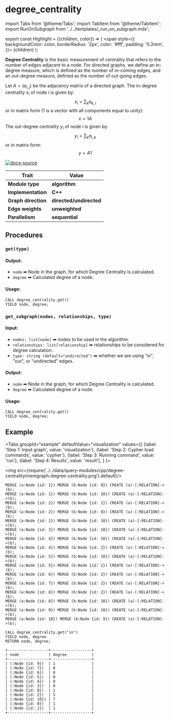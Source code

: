 # degree_centrality

import Tabs from '@theme/Tabs';
import TabItem from '@theme/TabItem';
import RunOnSubgraph from '../../templates/_run_on_subgraph.mdx';

export const Highlight = ({children, color}) => (
<span
style={{
      backgroundColor: color,
      borderRadius: '2px',
      color: '#fff',
      padding: '0.2rem',
    }}>
{children}
</span>
);

**Degree Centrality** is the basic measurement of centrality that refers to the
number of edges adjacent to a node. For directed graphs, we define an in-degree
measure, which is defined as the number of in-coming edges, and an out-degree
measure, defined as the number of out-going edges.

Let $A = (a_{i,j})$ be the adjacency matrix of a directed graph. The in-degree centrality $x_{i}$ of node $i$ is given by: $$x_{i} = \sum_k a_{k,i}$$ or in matrix form (1 is a vector with all components equal to unity): $$x = 1 A$$ The out-degree centrality $y_{i}$ of node $i$ is given by: $$y_{i} = \sum_k a_{i,k}$$ or in matrix form: $$y = A 1$$

[![docs-source](https://img.shields.io/badge/source-degree_centrality-FB6E00?logo=github&style=for-the-badge)](https://github.com/memgraph/mage/blob/main/cpp/degree_centrality_module/algorithm/degree_centrality_module.cpp)

| Trait               | Value                                                 |
| ------------------- | ----------------------------------------------------- |
| **Module type**     | <Highlight color="#FB6E00">**algorithm**</Highlight>  |
| **Implementation**  | <Highlight color="#FB6E00">**C++**</Highlight>        |
| **Graph direction** | <Highlight color="#FB6E00">**directed/undirected**</Highlight>   |
| **Edge weights**    | <Highlight color="#FB6E00">**unweighted**</Highlight> |
| **Parallelism**     | <Highlight color="#FB6E00">**sequential**</Highlight> |

## Procedures

<RunOnSubgraph/>

### `get(type)`

#### Output:

- `node` ➡ Node in the graph, for which Degree Centrality is calculated.
- `degree` ➡ Calculated degree of a node.

#### Usage:

```cypher
CALL degree_centrality.get()
YIELD node, degree;
```

### `get_subgraph(nodes, relationships, type)`

#### Input:

- `nodes: list[node]` ➡ nodes to be used in the algorithm.
- `relationships: list[relationship]` ➡ relationships to be considered for 
degree calculation.
- `type: string (default="undirected")` ➡ whether we are using "in", "out", or 
"undirected" edges.

#### Output:

- `node` ➡ Node in the graph, for which Degree Centrality is calculated.
- `degree` ➡ Calculated degree of a node.

#### Usage:

```cypher
CALL degree_centrality.get()
YIELD node, degree;
```

## Example

<Tabs
groupId="example"
defaultValue="visualization"
values={[
{label: 'Step 1: Input graph', value: 'visualization'},
{label: 'Step 2: Cypher load commands', value: 'cypher'},
{label: 'Step 3: Running command', value: 'run'},
{label: 'Step 4: Results', value: 'result'},
]
}>
<TabItem value="visualization">

<img src={require('../../data/query-modules/cpp/degree-centrality/memgraph-degree-centrality.png').default}/>

  </TabItem>
  <TabItem value="cypher">

```cypher
MERGE (a:Node {id: 1}) MERGE (b:Node {id: 0}) CREATE (a)-[:RELATION]->(b);
MERGE (a:Node {id: 1}) MERGE (b:Node {id: 10}) CREATE (a)-[:RELATION]->(b);
MERGE (a:Node {id: 2}) MERGE (b:Node {id: 1}) CREATE (a)-[:RELATION]->(b);
MERGE (a:Node {id: 2}) MERGE (b:Node {id: 8}) CREATE (a)-[:RELATION]->(b);
MERGE (a:Node {id: 2}) MERGE (b:Node {id: 10}) CREATE (a)-[:RELATION]->(b);
MERGE (a:Node {id: 3}) MERGE (b:Node {id: 10}) CREATE (a)-[:RELATION]->(b);
MERGE (a:Node {id: 4}) MERGE (b:Node {id: 10}) CREATE (a)-[:RELATION]->(b);
MERGE (a:Node {id: 4}) MERGE (b:Node {id: 2}) CREATE (a)-[:RELATION]->(b);
MERGE (a:Node {id: 5}) MERGE (b:Node {id: 10}) CREATE (a)-[:RELATION]->(b);
MERGE (a:Node {id: 5}) MERGE (b:Node {id: 2}) CREATE (a)-[:RELATION]->(b);
MERGE (a:Node {id: 6}) MERGE (b:Node {id: 2}) CREATE (a)-[:RELATION]->(b);
MERGE (a:Node {id: 7}) MERGE (b:Node {id: 2}) CREATE (a)-[:RELATION]->(b);
MERGE (a:Node {id: 8}) MERGE (b:Node {id: 2}) CREATE (a)-[:RELATION]->(b);
MERGE (a:Node {id: 8}) MERGE (b:Node {id: 10}) CREATE (a)-[:RELATION]->(b);
MERGE (a:Node {id: 9}) MERGE (b:Node {id: 10}) CREATE (a)-[:RELATION]->(b);
MERGE (a:Node {id: 10}) MERGE (b:Node {id: 9}) CREATE (a)-[:RELATION]->(b);
```

  </TabItem>
  <TabItem value="run">

```cypher
CALL degree_centrality.get("in")
YIELD node, degree
RETURN node, degree;
```

  </TabItem>
  <TabItem value="result">

```plaintext
+------------------+------------------+
| node             | degree           |
+------------------+------------------+
| (:Node {id: 9})  | 1                |
| (:Node {id: 7})  | 0                |
| (:Node {id: 6})  | 0                |
| (:Node {id: 5})  | 0                |
| (:Node {id: 4})  | 0                |
| (:Node {id: 3})  | 0                |
| (:Node {id: 8})  | 1                |
| (:Node {id: 2})  | 5                |
| (:Node {id: 10}) | 7                |
| (:Node {id: 0})  | 1                |
| (:Node {id: 1})  | 1                |
+------------------+------------------+

```

  </TabItem>
</Tabs>

